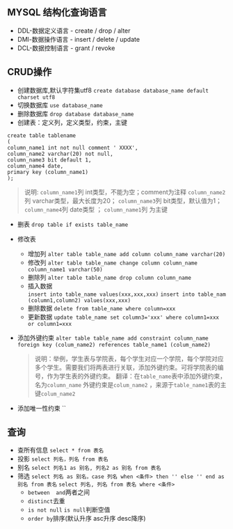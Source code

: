 ## MYSQL 结构化查询语言
- DDL-数据定义语言 - create / drop / alter
- DMl-数据操作语言 - insert / delete / update
- DCL-数据控制语言 - grant / revoke
  
 ## CRUD操作
- 创建数据库,默认字符集utf8
 `create database database_name default charset utf8`
- 切换数据库
 `use database_name`
- 删除数据库 
 `drop database database_name` 
- 创建表：定义列，定义类型，约束，主键
 ```
create table tablename
(
column_name1 int not null comment ' XXXX',
column_name2 varchar(20) not null,
column_name3 bit default 1,
column_name4 date,
primary key (column_name1)
);
 ```
 >说明:
 `column_name1`列 int类型，不能为空；comment为注释
 `column_name2`列 varchar类型，最大长度为20；
 `column_name3`列 bit类型，默认值为1；
 `column_name4`列 date类型 ；
 `column_name1`列 为主键
- 删表
 `drop table if exists table_name`
- 修改表
  - 增加列
  `alter table table_name add column column_name varchar(20) `
  - 修改列
  `alter table table_name change column column_name column_name1 varchar(50)`
  - 删除列
  `alter table table_name drop column column_name`
  - 插入数据  
  `insert into table_name values(xxx,xxx,xxx)`
  `insert into table_nam (column1,column2) values(xxx,xxx)`
  - 删除数据
  `delete from table_name where column=xxx `
  - 更新数据
  `update table_name set column3='xxx' where column1=xxx or column1=xxx`

- 添加外键约束
  `alter table table_name add constraint column_name foreign key (colum_name2) references table_name1 (colum_name2)`
  >说明：举例，学生表与学院表，每个学生对应一个学院，每个学院对应多个学生。需要我们将两表进行关联，添加外键约束。可将学院表的编号，作为学生表的外键约束。
  >翻译：在`table_name`表中添加外键约束，名为`column_name` 外键约束是`colum_name2` ，来源于`table_name1`表的主键`colum_name2`

- 添加唯一性约束
  ``


## 查询
- 查所有信息
  `select * from 表名`
- 投影
  `select 列名，列名 from 表名`
- 别名
  `select 列名1 as 别名, 列名2 as 别名 from 表名`
- 筛选
  `select 列名 as 别名，case 列名 when <条件> then '' else '' end as 别名 from 表名`
  `select 列名, 列名 from 表名 where <条件>`
  - `between  and`两者之间
  - `distinct`去重  
  - `is not null`      `is null`判断空值
  - `order by`排序(默认升序 asc升序 desc降序)